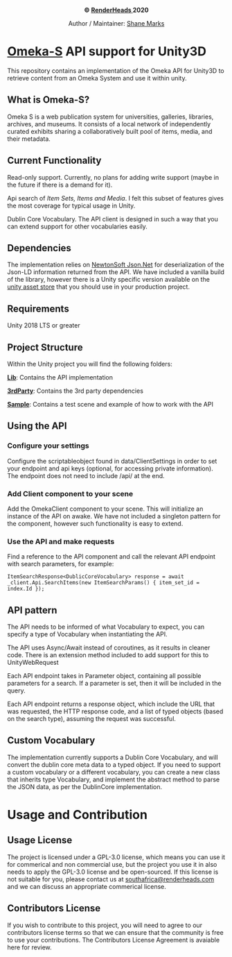 

<p align="center">
  <b>© <a href="http://www.renderheads.com">RenderHeads </a> 2020</b>
</p>
<p align ="center"> Author / Maintainer: <a href="https://www.shanemarks.co.za">Shane Marks</a> </p>


# [Omeka-S](https://omeka.org/) API support for Unity3D

This repository contains an implementation of the Omeka API for Unity3D to retrieve content from an Omeka System and use it within unity.

## What is Omeka-S?
Omeka S is a web publication system for universities, galleries, libraries, archives, and museums. It consists of a local network of independently curated exhibits sharing a collaboratively built pool of items, media, and their metadata.

## Current Functionality
Read-only support. Currently, no plans for adding write support (maybe in the future if there is a demand for it).

Api search of *Item Sets, Items and Media*. I felt this subset of features gives the most coverage for typical usage in Unity.

Dublin Core Vocabulary. The API client is designed in such a way that you can extend support for other vocabularies easily.

## Dependencies
The implementation relies on [NewtonSoft Json.Net]() for deserialization of the Json-LD information returned from the API. We have included a vanilla build of the library, however there is a Unity specific version available on the [unity asset store](https://assetstore.unity.com/packages/tools/input-management/json-net-for-unity-11347) that you should use in your production project.

## Requirements
Unity 2018 LTS or greater

## Project Structure
Within the Unity project you will find the following folders:

[**Lib**](https://github.com/RenderHeads/lib-unity-omeka/tree/main/Unity/Assets/Lib): Contains the API implementation

[**3rdParty**](https://github.com/RenderHeads/lib-unity-omeka/tree/main/Unity/Assets/3rdParty): Contains the 3rd party dependencies

[**Sample**](https://github.com/RenderHeads/lib-unity-omeka/tree/main/Unity/Assets/Sample): Contains a test scene and example of how to work with the API

## Using the API
### Configure your settings
Configure the scriptableobject found in data/ClientSettings in order to set your endpoint and api keys (optional, for accessing private information).
The endpoint does not need to include /api/ at the end.

### Add Client component to your scene
Add the OmekaClient component to your scene. This will initialize an instance of the API on awake. We have not included a singleton pattern for the component, however such functionality is easy to extend.

### Use the API and make requests
Find a reference to the API component and call the relevant API endpoint with search parameters, for example:

`ItemSearchResponse<DublicCoreVocabulary> response = await _client.Api.SearchItems(new ItemSearchParams() { item_set_id = index.Id });`

## API pattern
The API needs to be informed of what Vocabulary to expect, you can specify a type of Vocabulary when instantiating the API.

The API uses Async/Await instead of coroutines, as it results in cleaner code. There is an extension method included to add support for this to UnityWebRequest

Each API endpoint takes in Parameter object, containing all possible parameters for a  search. If a parameter is set, then it will be included in the query.

Each API endpoint returns a response object, which include the URL that was requested, the HTTP response code, and a list of typed objects (based on the search type), assuming the request was successful.

## Custom Vocabulary
The implementation currently supports a Dublin Core Vocabulary, and will convert the dublin core meta data to a typed object. If you need to support a custom vocabulary or a different vocabulary, you can create a new class that inherits type Vocabulary, and implement the abstract method to parse the JSON data, as per the DublinCore implementation.


# Usage and Contribution
## Usage License
The project is licensed under a GPL-3.0 license, which means you can use it for commerical and non commercial use, but the project you use it in also needs to apply the GPL-3.0 license and be open-sourced. If this license is not suitable for you, please contact us at southafrica@renderheads.com and we can discuss an appropriate commerical license.

## Contributors License
If you wish to contribute to this project, you will need to agree to our contributors license terms so that we can ensure that the community is free to use your contributions.
The Contributors License Agreement is avaiable here for review.


